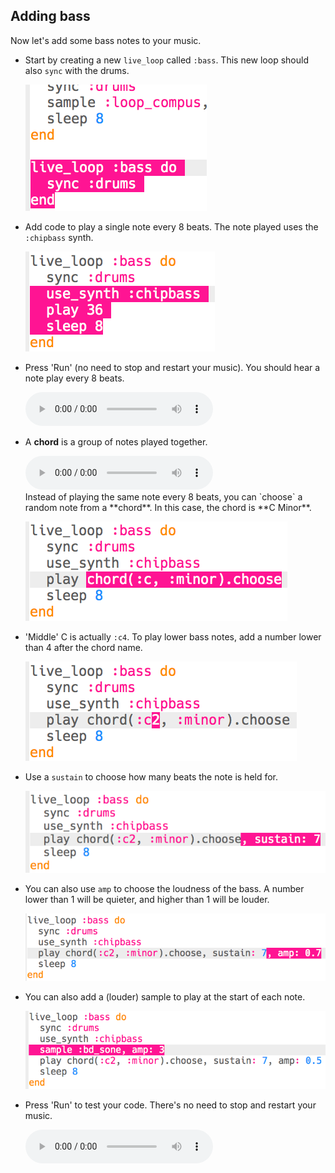 ## Adding bass

Now let's add some bass notes to your music.

+ Start by creating a new `live_loop` called `:bass`. This new loop should also `sync` with the drums.
    
    ![skärmdump](images/dj-bass-loop.png)

+ Add code to play a single note every 8 beats. The note played uses the `:chipbass` synth.
    
    ![skärmdump](images/dj-bass-note.png)

+ Press 'Run' (no need to stop and restart your music). You should hear a note play every 8 beats.
    
    <div id="audio-preview" class="pdf-hidden">
      <audio controls preload> <source src="resources/bass-single.mp3" type="audio/mpeg"> Your browser does not support the <code>audio</code> element. </audio>
    </div>
+ A **chord** is a group of notes played together.
    
    <div id="audio-preview" class="pdf-hidden">
      <audio controls preload> <source src="resources/chord.mp3" type="audio/mpeg"> Your browser does not support the <code>audio</code> element. </audio>
    </div>
    Instead of playing the same note every 8 beats, you can `choose` a random note from a **chord**. In this case, the chord is **C Minor**.
    
    ![skärmdump](images/dj-bass-random-note.png)

+ 'Middle' C is actually `:c4`. To play lower bass notes, add a number lower than 4 after the chord name.
    
    ![skärmdump](images/dj-bass-lower-note.png)

+ Use a `sustain` to choose how many beats the note is held for.
    
    ![skärmdump](images/dj-bass-longer-note.png)

+ You can also use `amp` to choose the loudness of the bass. A number lower than 1 will be quieter, and higher than 1 will be louder.
    
    ![skärmdump](images/dj-bass-amp.png)

+ You can also add a (louder) sample to play at the start of each note.
    
    ![skärmdump](images/dj-bass-sample.png)

+ Press 'Run' to test your code. There's no need to stop and restart your music.
    
    <div id="audio-preview" class="pdf-hidden">
      <audio controls preload> <source src="resources/bass.mp3" type="audio/mpeg"> Your browser does not support the <code>audio</code> element. </audio>
    </div>